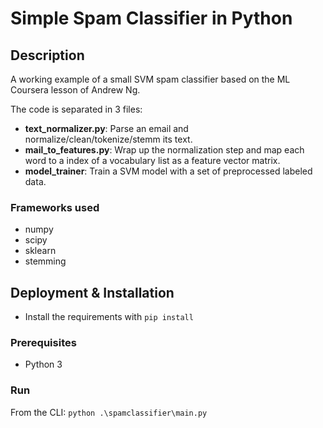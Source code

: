 # Simple Spam Classifier in Python

## Description
A working example of a small SVM spam classifier based on the ML Coursera lesson of Andrew Ng.

The code is separated in 3 files:
* **text_normalizer.py**: Parse an email and normalize/clean/tokenize/stemm its text.
* **mail_to_features.py**: Wrap up the normalization step and map each word to a index of a vocabulary list as a feature vector matrix.
* **model_trainer**: Train a SVM model with a set of preprocessed labeled data.

### Frameworks used
* numpy
* scipy
* sklearn
* stemming

## Deployment & Installation
* Install the requirements with `pip install`

### Prerequisites
* Python 3

### Run
From the CLI: `python .\spamclassifier\main.py`